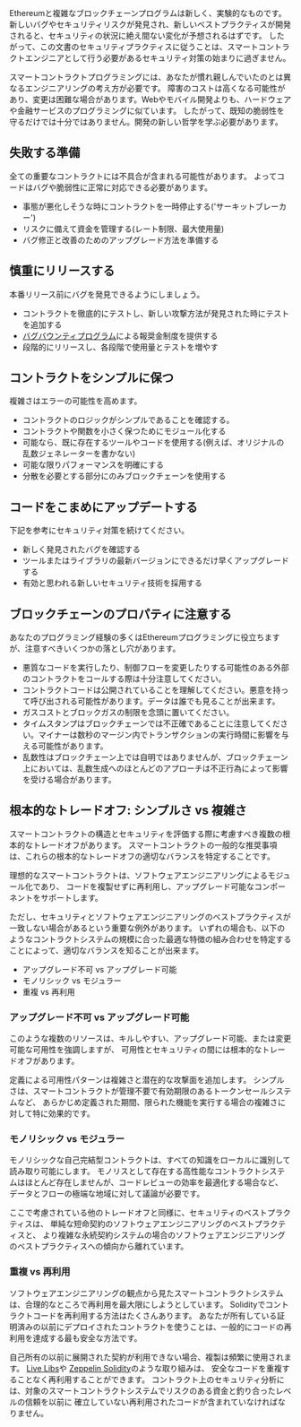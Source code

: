 Ethereumと複雑なブロックチェーンプログラムは新しく、実験的なものです。
新しいバグやセキュリティリスクが発見され、新しいベストプラクティスが開発されると、セキュリティの状況に絶え間ない変化が予想されるはずです。 
したがって、この文書のセキュリティプラクティスに従うことは、スマートコントラクトエンジニアとして行う必要があるセキュリティ対策の始まりに過ぎません。

スマートコントラクトプログラミングには、あなたが慣れ親しんでいたのとは異なるエンジニアリングの考え方が必要です。
障害のコストは高くなる可能性があり、変更は困難な場合があります。Webやモバイル開発よりも、ハードウェアや金融サービスのプログラミングに似ています。
したがって、既知の脆弱性を守るだけでは十分ではありません。開発の新しい哲学を学ぶ必要があります。

## 失敗する準備

全ての重要なコントラクトには不具合が含まれる可能性があります。
よってコードはバグや脆弱性に正常に対応できる必要があります。

  - 事態が悪化しそうな時にコントラクトを一時停止する('サーキットブレーカー')
  - リスクに備えて資金を管理する(レート制限、最大使用量)
  - バグ修正と改善のためのアップグレード方法を準備する

## 慎重にリリースする

本番リリース前にバグを発見できるようにしましょう。

  - コントラクトを徹底的にテストし、新しい攻撃方法が発見された時にテストを追加する
  - [バグバウンティプログラム](software_engineering.md#_7)による報奨金制度を提供する
  - 段階的にリリースし、各段階で使用量とテストを増やす

## コントラクトをシンプルに保つ

複雑さはエラーの可能性を高めます。

  - コントラクトのロジックがシンプルであることを確認する。
  - コントラクトや関数を小さく保つためにモジュール化する
  - 可能なら、既に存在するツールやコードを使用する(例えば、オリジナルの乱数ジェネレーターを書かない)
  - 可能な限りパフォーマンスを明確にする
  - 分散を必要とする部分にのみブロックチェーンを使用する


## コードをこまめにアップデートする

下記を参考にセキュリティ対策を続けてください。

  - 新しく発見されたバグを確認する
  - ツールまたはライブラリの最新バージョンにできるだけ早くアップグレードする
  - 有効と思われる新しいセキュリティ技術を採用する

## ブロックチェーンのプロパティに注意する

あなたのプログラミング経験の多くはEthereumプログラミングに役立ちますが、注意すべきいくつかの落とし穴があります。

  - 悪質なコードを実行したり、制御フローを変更したりする可能性のある外部のコントラクトをコールする際は十分注意してください。
  - コントラクトコードは公開されていることを理解してください。悪意を持って呼び出される可能性があります。データは誰でも見ることが出来ます。
  - ガスコストとブロックガスの制限を念頭に置いてください。
  - タイムスタンプはブロックチェーンでは不正確であることに注意してください。マイナーは数秒のマージン内でトランザクションの実行時間に影響を与える可能性があります。
  - 乱数性はブロックチェーン上では自明ではありませんが、ブロックチェーン上においては、乱数生成へのほとんどのアプローチは不正行為によって影響を受ける場合があります。

## 根本的なトレードオフ: シンプルさ vs 複雑さ

スマートコントラクトの構造とセキュリティを評価する際に考慮すべき複数の根本的なトレードオフがあります。
スマートコントラクトの一般的な推奨事項は、これらの根本的なトレードオフの適切なバランスを特定することです。

理想的なスマートコントラクトは、ソフトウェアエンジニアリングによるモジュール化であり、
コードを複製せずに再利用し、アップグレード可能なコンポーネントをサポートします。

ただし、セキュリティとソフトウェアエンジニアリングのベストプラクティスが一致しない場合があるという重要な例外があります。
いずれの場合も、以下のようなコントラクトシステムの規模に合った最適な特徴の組み合わせを特定することによって、適切なバランスを知ることが出来ます。

- アップグレード不可 vs アップグレード可能
- モノリシック vs モジュラー
- 重複 vs 再利用

### アップグレード不可 vs アップグレード可能

このような複数のリソースは、キルしやすい、アップグレード可能、または変更可能な可用性を強調しますが、
可用性とセキュリティの間には根本的なトレードオフがあります。

定義による可用性パターンは複雑さと潜在的な攻撃面を追加します。
シンプルさは、スマートコントラクトが管理不要で有効期限のあるトークンセールシステムなど、
あらかじめ定義された期間、限られた機能を実行する場合の複雑さに対して特に効果的です。

### モノリシック vs モジュラー

モノリシックな自己完結型コントラクトは、すべての知識をローカルに識別して読み取り可能にします。
モノリスとして存在する高性能なコントラクトシステムはほとんど存在しませんが、コードレビューの効率を最適化する場合など、
データとフローの極端な地域に対して議論が必要です。

ここで考慮されている他のトレードオフと同様に、セキュリティのベストプラクティスは、
単純な短命契約のソフトウェアエンジニアリングのベストプラクティスと、
より複雑な永続契約システムの場合のソフトウェアエンジニアリングのベストプラクティスへの傾向から離れています。

### 重複 vs 再利用

ソフトウェアエンジニアリングの観点から見たスマートコントラクトシステムは、合理的なところで再利用を最大限にしようとしています。
Solidityでコントラクトコードを再利用する方法はたくさんあります。
あなたが所有している証明済みの以前にデプロイされたコントラクトを使うことは、一般的にコードの再利用を達成する最も安全な方法です。

自己所有の以前に展開された契約が利用できない場合、複製は頻繁に使用されます。
[Live Libs](https://github.com/ConsenSys/live-libs)や
[Zeppelin Solidity](https://github.com/OpenZeppelin/zeppelin-solidity)のような取り組みは、
安全なコードを重複することなく再利用することができます。
コントラクト上のセキュリティ分析には、対象のスマートコントラクトシステムでリスクのある資金と釣り合ったレベルの信頼を以前に
確立していない再利用されたコードが含まれていなければなりません。